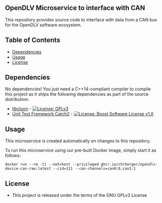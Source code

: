 ## OpenDLV Microservice to interface with CAN

This repository provides source code to interface with data from a CAN bus
for the OpenDLV software ecosystem.


## Table of Contents
* [Dependencies](#dependencies)
* [Usage](#usage)
* [License](#license)


## Dependencies
No dependencies! You just need a C++14-compliant compiler to compile this
project as it ships the following dependencies as part of the source distribution:

* [libcluon](https://github.com/chrberger/libcluon) - [![License: GPLv3](https://img.shields.io/badge/license-GPL--3-blue.svg
)](https://www.gnu.org/licenses/gpl-3.0.txt)
* [Unit Test Framework Catch2](https://github.com/catchorg/Catch2/releases/tag/v2.1.2) - [![License: Boost Software License v1.0](https://img.shields.io/badge/License-Boost%20v1-blue.svg)](http://www.boost.org/LICENSE_1_0.txt)


## Usage
This microservice is created automatically on changes to this repository.

To run this microservice using our pre-built Docker image, simply start it as follows:

```
docker run --rm -ti --net=host --privileged ghcr.io/chrberger/opendlv-device-can-raw:latest --cid=111 --can-channels=can0:0,can1:1
```


## License

* This project is released under the terms of the GNU GPLv3 License

